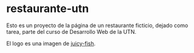 # restaurante-utn

Esto es un proyecto de la página de un restaurante ficticio, dejado como tarea, parte del curso de Desarrollo Web de la UTN.

El logo es una imagen de <a href="https://www.flaticon.com/authors/juicy-fish">juicy-fish</a>.

